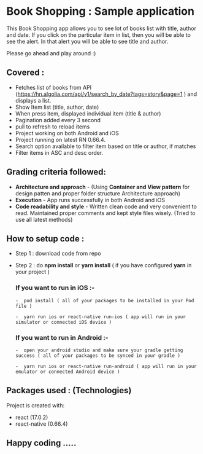 # Book Shopping : Sample application

This Book Shopping app allows you to see lot of books list with title, author and date. If you click on the particular item in list, 
then you will be able to see the alert. In that alert you will be able to see title and author.

Please go ahead and play around  :)

## Covered :

  - Fetches list of books from API (https://hn.algolia.com/api/v1/search_by_date?tags=story&page=1
) and displays a list.
  - Show Item list	(title, author, date)
  - When press item, displayed individual item  (title & author)
  - Pagination added every 3 second
  - pull to refresh to reload items
  - Project working on both Android and iOS
  - Project running on latest RN 0.66.4.
  - Search option available to filter item based on title or author, if matches
  - Filter items in ASC and desc order.

## Grading criteria followed:

  - **Architecture and approach** - (Using **Container and View pattern** for design patten and proper folder structure Architecture approach)
  - **Execution** - App runs successfully in both Android and iOS
  - **Code readability and style** - Written clean code and very convenient to read. Maintained proper comments and kept style files wisely. (Tried to use all latest methods)

## How to setup code :

- Step 1 : 	download code from repo

- Step 2 : 	do **npm install** or **yarn install** ( if you have configured **yarn** in your project )

  ### If you want to run in iOS :-

      -  pod install ( all of your packages to be installed in your Pod file )

      -  yarn run ios or react-native run-ios ( app will run in your simulator or connected iOS device )
      
      
  ### If you want to run in Android :-

      -  open your android studio and make sure your gradle getting success ( all of your packages to be synced in your gradle )

      -  yarn run ios or react-native run-android ( app will run in your emulator or connected Android device )

## Packages used : (Technologies)

  Project is created with:
  
  - react (17.0.2)
  - react-native (0.66.4)

      
## Happy coding .....
